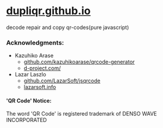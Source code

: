 # [dupliqr.github.io](https://dupliqr.github.io)
decode repair and copy qr-codes(pure javascript)

### Acknowledgments:
* Kazuhiko Arase
  - [github.com/kazuhikoarase/qrcode-generator](https://github.com/kazuhikoarase/qrcode-generator)
  - [d-project.com/](http://www.d-project.com/)
* Lazar Laszlo
  - [github.com/LazarSoft/jsqrcode](https://github.com/LazarSoft/jsqrcode)
  - [lazarsoft.info](http://lazarsoft.info)

#### 'QR Code' Notice: 
The word 'QR Code' is registered trademark of DENSO WAVE INCORPORATED
